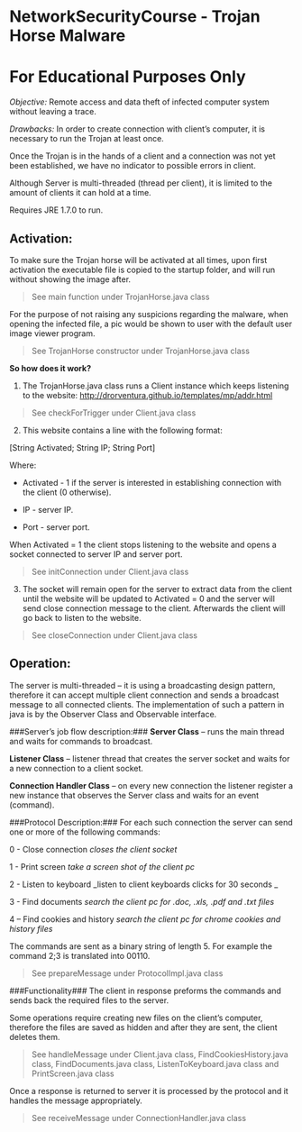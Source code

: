 NetworkSecurityCourse - Trojan Horse Malware
=====================
**For Educational Purposes Only**
====================

_Objective:_
Remote access and data theft of infected computer system without leaving a trace. 

_Drawbacks:_
In order to create connection with client’s computer, it is necessary to run the Trojan at least once.

Once the Trojan is in the hands of a client and a connection was not yet been established, we have no indicator to possible errors in client.

Although Server is multi-threaded (thread per client), it is limited to the amount of clients it can hold at a time.

Requires JRE 1.7.0 to run.
	

Activation:
-----------
To make sure the Trojan horse will be activated at all times, upon first activation the
executable file is copied to the startup folder, and will run without showing the image after.
>See main function under TrojanHorse.java class

For the purpose of not raising any suspicions regarding the malware, when opening the infected file, a pic would be shown to user with the default user image viewer program.
>See TrojanHorse constructor under TrojanHorse.java class

__So how does it work?__

1. The TrojanHorse.java class runs a Client instance which keeps listening to the website: http://drorventura.github.io/templates/mp/addr.html

  >See checkForTrigger under Client.java class

2. This website contains a line with the following format: 

  [String Activated; String IP; String Port] 

  Where:
  
  + Activated - 1 if the server is interested in establishing connection with the client (0 otherwise).

  + IP - server IP.
 
  + Port - server port.

  When Activated = 1 the client stops listening to the website and opens a socket connected to server IP and server port.

  >See initConnection under Client.java class

3. The socket will remain open for the server to extract data from the client until the website will be updated to Activated = 0 and the server will send close connection message to the client.
  Afterwards the client will go back to listen to the website.

  >See closeConnection under Client.java class


Operation:
----------
The server is multi-threaded – it is using a broadcasting design pattern, therefore it can accept multiple client connection and sends a broadcast message to all connected clients.
The implementation of such a pattern in java is by the Observer Class and Observable interface.

###Server’s job flow description:###
**Server Class** – runs the main thread and waits for commands to broadcast.

**Listener Class** – listener thread that creates the server socket and waits for a new connection to a client socket.

**Connection Handler Class** – on every new connection the listener register a new instance that observes the Server class and waits for an event (command).

###Protocol Description:###
For each such connection the server can send one or more of the following commands:

0 - Close connection _closes the client socket_

1 - Print screen _take a screen shot of the client pc_

2 - Listen to keyboard _listen to client keyboards clicks for 30 seconds _

3 - Find documents _search the client pc for .doc, .xls, .pdf and .txt files_

4 – Find cookies and history _search the client pc for chrome cookies and history files_

The commands are sent as a binary string of length 5.
For example the command 2;3 is translated into 00110.
>See prepareMessage under ProtocolImpl.java class

###Functionality###
The client in response preforms the commands and sends back the required files to the server.

Some operations require creating new files on the client’s computer, therefore the files are saved as hidden and after they are sent, the client deletes them.
>See handleMessage under Client.java class, FindCookiesHistory.java class, FindDocuments.java class, ListenToKeyboard.java class and PrintScreen.java class

Once a response is returned to server it is processed by the protocol and it handles the message appropriately.
>See receiveMessage under ConnectionHandler.java class
